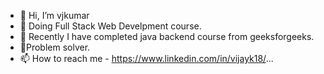 - 👋 Hi, I’m vjkumar
- 👀 Doing Full Stack Web Develpment course.
- 🌱 Recently I have completed java backend course from geeksforgeeks.
- 💞️Problem solver.
- 📫 How to reach me - https://www.linkedin.com/in/vijayk18/...

<!---
letsmailvjkumar/letsmailvjkumar is a ✨ special ✨ repository because its `README.md` (this file) appears on your GitHub profile.
You can click the Preview link to take a look at your changes.
--->
